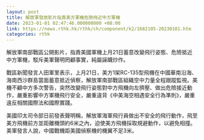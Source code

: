 ```yaml
---
layout: post
title: 解放軍發放影片指責美方軍機危險飛近中方軍機
date: 2023-01-01 02:47:46.000000000 +08:00
link: https://news.rthk.hk/rthk/ch/component/k2/1682105-20230101.htm
categories: rthk
---
```


解放軍南部戰區公開影片，指責美國軍機上月21日蓄意改變飛行姿態、危險抵近中方軍機，駁斥美軍聲明罔顧事實，純屬誣衊炒作。

戰區新聞發言人田軍里表示，上月21日，美方1架RC-135型飛機在中國華南沿海、海南西沙群島當面蓄意抵近偵察，解放軍南部戰區組織空中力量全程跟蹤監視。美機不顧中方多次警告，突然改變飛行姿態對中方飛機向左擠壓、做出危險接近動作，嚴重影響中方軍機飛行安全，嚴重違背《中美海空相遇安全行為準則》，嚴重違反相關國際法和國際實踐。

美國印太司令部日前發表聲明稱，解放軍海軍飛行員做出不安全的飛行動作，飛至美方飛機前方並距離機頭約6米之內，迫使美方飛機採取規避動作，以避免相撞。美軍發言人說，中國戰機距美國偵察機的機翼不足3米。

